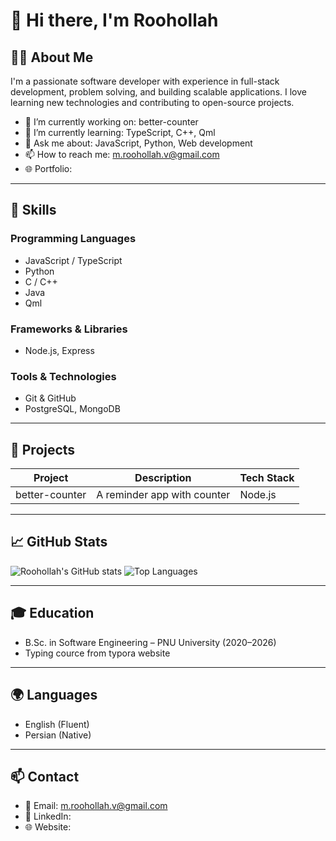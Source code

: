 # 👋 Hi there, I'm Roohollah

## 👨‍💻 About Me
I'm a passionate software developer with experience in full-stack development, problem solving, and building scalable applications. I love learning new technologies and contributing to open-source projects.

- 🔭 I’m currently working on: better-counter
- 🌱 I’m currently learning: TypeScript, C++, Qml
- 💬 Ask me about: JavaScript, Python, Web development
- 📫 How to reach me: m.roohollah.v@gmail.com
- 🌐 Portfolio:

---

## 💼 Skills

### Programming Languages
- JavaScript / TypeScript
- Python
- C / C++
- Java
- Qml

### Frameworks & Libraries
- Node.js, Express

### Tools & Technologies
- Git & GitHub
- PostgreSQL, MongoDB

---

## 🚀 Projects

| Project        | Description                 | Tech Stack  |
|----------------|-----------------------------|-------------|
| better-counter | A reminder app with counter | Node.js     |

---

## 📈 GitHub Stats

![Roohollah's GitHub stats](https://github-readme-stats.vercel.app/api?username=Roohollah81&show_icons=true&theme=default)
![Top Languages](https://github-readme-stats.vercel.app/api/top-langs/?username=Roohollah81&layout=compact)

---

## 🎓 Education

- B.Sc. in Software Engineering – PNU University (2020–2026)
- Typing cource from typora website
  
---

## 🌍 Languages

- English (Fluent)
- Persian (Native)

---

## 📫 Contact

- 📧 Email: m.roohollah.v@gmail.com  
- 💼 LinkedIn:  
- 🌐 Website:
